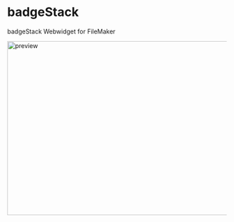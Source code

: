 # badgeStack
badgeStack Webwidget for FileMaker

<img width="600" height="400" alt="preview" src="https://github.com/user-attachments/assets/f439ad88-a364-46f6-ac3c-0b7c6db14560" />
